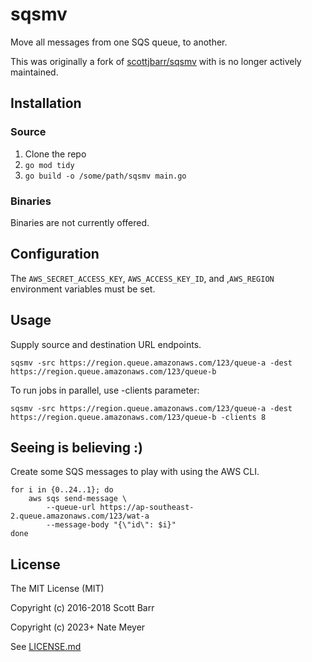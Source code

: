 # sqsmv

Move all messages from one SQS queue, to another.

This was originally a fork of [scottjbarr/sqsmv](https://github.com/scottjbarr/sqsmv.git) with is no longer actively maintained. 

## Installation

### Source

1. Clone the repo
1. `go mod tidy` 
1. `go build -o /some/path/sqsmv main.go`


### Binaries

Binaries are not currently offered.

## Configuration

The `AWS_SECRET_ACCESS_KEY`, `AWS_ACCESS_KEY_ID`, and ,`AWS_REGION`
environment variables must be set.


## Usage

Supply source and destination URL endpoints.

    sqsmv -src https://region.queue.amazonaws.com/123/queue-a -dest https://region.queue.amazonaws.com/123/queue-b

To run jobs in parallel, use -clients parameter:

    sqsmv -src https://region.queue.amazonaws.com/123/queue-a -dest https://region.queue.amazonaws.com/123/queue-b -clients 8

## Seeing is believing :)

Create some SQS messages to play with using the AWS CLI.

    for i in {0..24..1}; do
        aws sqs send-message \
            --queue-url https://ap-southeast-2.queue.amazonaws.com/123/wat-a
            --message-body "{\"id\": $i}"
    done


## License

The MIT License (MIT)

Copyright (c) 2016-2018 Scott Barr

Copyright (c) 2023+     Nate Meyer

See [LICENSE.md](LICENSE.md)
